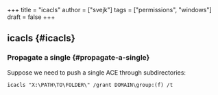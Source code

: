 +++
title = "icacls"
author = ["svejk"]
tags = ["permissions", "windows"]
draft = false
+++

## icacls {#icacls}


### Propagate a single {#propagate-a-single}

Suppose we need to push a single ACE through subdirectories:

```shell
icacls "X:\PATH\TO\FOLDER\" /grant DOMAIN\group:(f) /t
```
